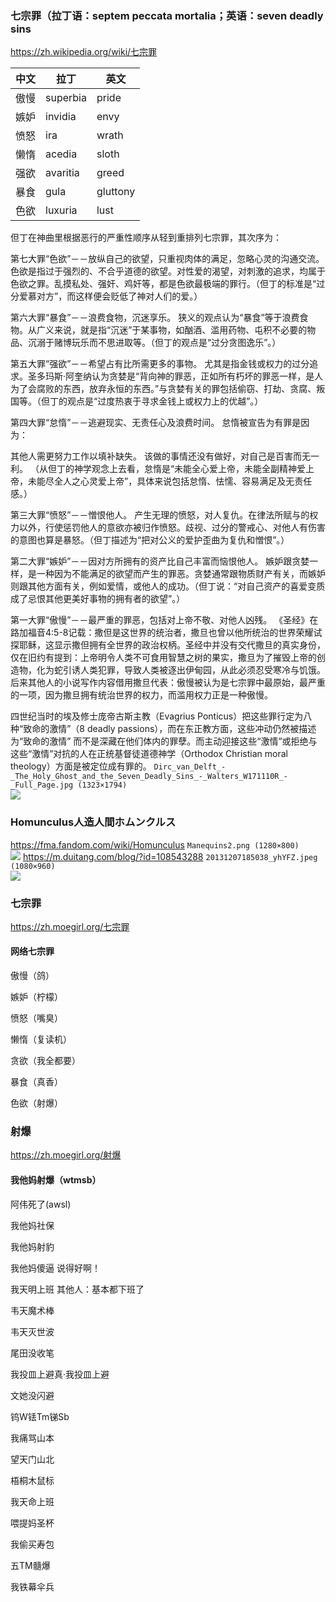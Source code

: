 ### 七宗罪（拉丁语：septem peccata mortalia；英语：seven deadly sins
https://zh.wikipedia.org/wiki/七宗罪

中文|拉丁|英文
---|---|---
傲慢|superbia|pride
嫉妒|invidia|envy
愤怒|ira|wrath
懒惰|acedia|sloth
强欲|avaritia|greed
暴食|gula|gluttony
色欲|luxuria|lust

但丁在神曲里根据恶行的严重性顺序从轻到重排列七宗罪，其次序为：

第七大罪“色欲”－－放纵自己的欲望，只重视肉体的满足，忽略心灵的沟通交流。
色欲是指过于强烈的、不合乎道德的欲望。对性爱的渴望，对刺激的追求，均属于色欲之罪。乱摸私处、强奸、鸡奸等，都是色欲最极端的罪行。（但丁的标准是“过分爱慕对方”，而这样便会贬低了神对人们的爱。）

第六大罪“暴食”－－浪费食物，沉迷享乐。
狭义的观点认为“暴食”等于浪费食物。从广义来说，就是指“沉迷”于某事物，如酗酒、滥用药物、屯积不必要的物品、沉溺于赌博玩乐而不思进取等。（但丁的观点是“过分贪图逸乐”。）

第五大罪“强欲”－－希望占有比所需更多的事物。
尤其是指金钱或权力的过分追求。圣多玛斯·阿奎纳认为贪婪是“背向神的罪恶，正如所有朽坏的罪恶一样，是人为了会腐败的东西，放弃永恒的东西。”与贪婪有关的罪包括偷窃、打劫、贪腐、叛国等。（但丁的观点是“过度热衷于寻求金钱上或权力上的优越”。）

第四大罪“怠惰”－－逃避现实、无责任心及浪费时间。
怠惰被宣告为有罪是因为：

其他人需更努力工作以填补缺失。
该做的事情还没有做好，对自己是百害而无一利。
（从但丁的神学观念上去看，怠惰是“未能全心爱上帝，未能全副精神爱上帝，未能尽全人之心灵爱上帝”，具体来说包括怠惰、怯懦、容易满足及无责任感。）

第三大罪“愤怒”－－憎恨他人。
产生无理的愤怒，对人复仇。在律法所赋与的权力以外，行使惩罚他人的意欲亦被归作愤怒。歧视、过分的警戒心、对他人有伤害的意图也算是暴怒。（但丁描述为“把对公义的爱护歪曲为复仇和憎恨”。）

第二大罪“嫉妒”－－因对方所拥有的资产比自己丰富而恼恨他人。
嫉妒跟贪婪一样，是一种因为不能满足的欲望而产生的罪恶。贪婪通常跟物质财产有关，而嫉妒则跟其他方面有关，例如爱情，或他人的成功。（但丁说：“对自己资产的喜爱变质成了忌恨其他更美好事物的拥有者的欲望”。）

第一大罪“傲慢”－－最严重的罪恶，包括对上帝不敬、对他人凶残。
《圣经》在路加福音4:5-8记载：撒但是这世界的统治者，撒旦也曾以他所统治的世界荣耀试探耶稣，这显示撒但拥有全世界的政治权柄。圣经中并没有交代撒旦的真实身份，仅在旧约有提到：上帝明令人类不可食用智慧之树的果实，撒旦为了摧毁上帝的创造物，化为蛇引诱人类犯罪，导致人类被逐出伊甸园，从此必须忍受寒冷与饥饿。后来其他人的小说写作内容借用撒旦代表：傲慢被认为是七宗罪中最原始，最严重的一项，因为撒旦拥有统治世界的权力，而滥用权力正是一种傲慢。

四世纪当时的埃及修士庞帝古斯主教（Evagrius Ponticus）把这些罪行定为八种“致命的激情”（8 deadly passions），而在东正教方面，这些冲动仍然被描述为“致命的激情” 而不是深藏在他们体内的罪孽。而主动迎接这些“激情”或拒绝与这些“激情”对抗的人在正统基督徒道德神学（Orthodox Christian moral theology）方面是被定位成有罪的。
`Dirc_van_Delft_-_The_Holy_Ghost_and_the_Seven_Deadly_Sins_-_Walters_W171110R_-_Full_Page.jpg (1323×1794)`<br>
![](https://upload.wikimedia.org/wikipedia/commons/9/99/Dirc_van_Delft_-_The_Holy_Ghost_and_the_Seven_Deadly_Sins_-_Walters_W171110R_-_Full_Page.jpg)

### Homunculus人造人間ホムンクルス
https://fma.fandom.com/wiki/Homunculus
`Manequins2.png (1280×800)`<br>
![](https://vignette.wikia.nocookie.net/fma/images/5/5c/Manequins2.png)
https://m.duitang.com/blog/?id=108543288
`20131207185038_yhYFZ.jpeg (1080×960)`<br>
![](https://c-ssl.duitang.com/uploads/item/201312/07/20131207185038_yhYFZ.jpeg)

### 七宗罪
https://zh.moegirl.org/七宗罪
#### 网络七宗罪
傲慢（鸽）

嫉妒（柠檬）

愤怒（嘴臭）

懒惰（复读机）

贪欲（我全都要）

暴食（真香）

色欲（射爆）

### 射爆
https://zh.moegirl.org/射爆
#### 我他妈射爆（wtmsb）
阿伟死了(awsl)

我他妈社保

我他妈射豹

我他妈傻逼 说得好啊！

我天明上班 其他人：基本都下班了

韦天魔术棒

韦天灭世波

尾田没收笔

我投皿上避真·我投皿上避

文她没闪避

钨W铥Tm锑Sb

我痛骂山本

望天门山北

梧桐木鼠标

我天命上班

喂提妈圣杯

我偷买寿包

五TM髓爆

我铁幕伞兵
